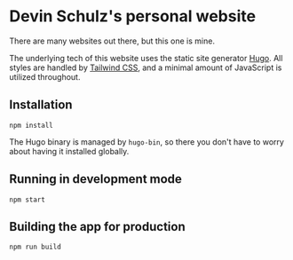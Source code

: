 # Devin Schulz's personal website

There are many websites out there, but this one is mine. 

The underlying tech of this website uses the static site generator [Hugo](https://gohugo.io/). All styles are handled by [Tailwind CSS](https://tailwindcss.com), and a minimal amount of JavaScript is utilized throughout. 

## Installation
```shell
npm install
```
The Hugo binary is managed by `hugo-bin`, so there you don't have to worry about having it installed globally.

## Running in development mode
```shell
npm start
```

## Building the app for production
```shell
npm run build
```
